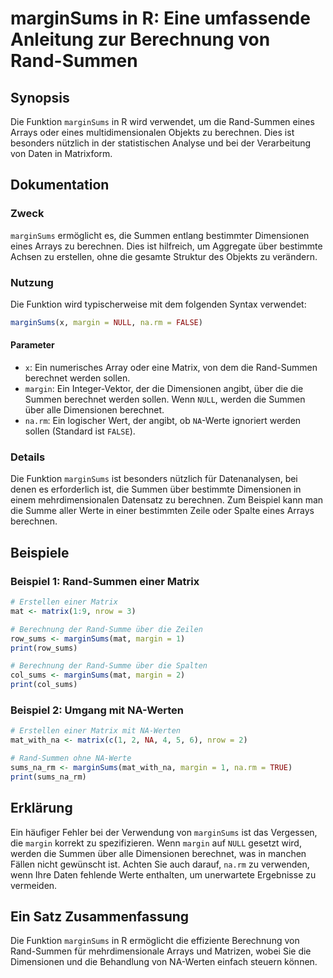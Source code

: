 <!--
Meta Description: # marginSums in R: Eine umfassende Anleitung zur Berechnung von Rand-Summen ## Synopsis Die Funktion `marginSums` in R wird verwendet, um die Rand-Sum...
Meta Keywords: die, summen, marginsums, rand, ist
-->

# marginSums in R: Eine umfassende Anleitung zur Berechnung von Rand-Summen

## Synopsis
Die Funktion `marginSums` in R wird verwendet, um die Rand-Summen eines Arrays oder eines multidimensionalen Objekts zu berechnen. Dies ist besonders nützlich in der statistischen Analyse und bei der Verarbeitung von Daten in Matrixform.

## Dokumentation
### Zweck
`marginSums` ermöglicht es, die Summen entlang bestimmter Dimensionen eines Arrays zu berechnen. Dies ist hilfreich, um Aggregate über bestimmte Achsen zu erstellen, ohne die gesamte Struktur des Objekts zu verändern.

### Nutzung
Die Funktion wird typischerweise mit dem folgenden Syntax verwendet:

```R
marginSums(x, margin = NULL, na.rm = FALSE)
```

#### Parameter
- `x`: Ein numerisches Array oder eine Matrix, von dem die Rand-Summen berechnet werden sollen.
- `margin`: Ein Integer-Vektor, der die Dimensionen angibt, über die die Summen berechnet werden sollen. Wenn `NULL`, werden die Summen über alle Dimensionen berechnet.
- `na.rm`: Ein logischer Wert, der angibt, ob `NA`-Werte ignoriert werden sollen (Standard ist `FALSE`).

### Details
Die Funktion `marginSums` ist besonders nützlich für Datenanalysen, bei denen es erforderlich ist, die Summen über bestimmte Dimensionen in einem mehrdimensionalen Datensatz zu berechnen. Zum Beispiel kann man die Summe aller Werte in einer bestimmten Zeile oder Spalte eines Arrays berechnen.

## Beispiele
### Beispiel 1: Rand-Summen einer Matrix
```R
# Erstellen einer Matrix
mat <- matrix(1:9, nrow = 3)

# Berechnung der Rand-Summe über die Zeilen
row_sums <- marginSums(mat, margin = 1)
print(row_sums)

# Berechnung der Rand-Summe über die Spalten
col_sums <- marginSums(mat, margin = 2)
print(col_sums)
```

### Beispiel 2: Umgang mit NA-Werten
```R
# Erstellen einer Matrix mit NA-Werten
mat_with_na <- matrix(c(1, 2, NA, 4, 5, 6), nrow = 2)

# Rand-Summen ohne NA-Werte
sums_na_rm <- marginSums(mat_with_na, margin = 1, na.rm = TRUE)
print(sums_na_rm)
```

## Erklärung
Ein häufiger Fehler bei der Verwendung von `marginSums` ist das Vergessen, die `margin` korrekt zu spezifizieren. Wenn `margin` auf `NULL` gesetzt wird, werden die Summen über alle Dimensionen berechnet, was in manchen Fällen nicht gewünscht ist. Achten Sie auch darauf, `na.rm` zu verwenden, wenn Ihre Daten fehlende Werte enthalten, um unerwartete Ergebnisse zu vermeiden.

## Ein Satz Zusammenfassung
Die Funktion `marginSums` in R ermöglicht die effiziente Berechnung von Rand-Summen für mehrdimensionale Arrays und Matrizen, wobei Sie die Dimensionen und die Behandlung von NA-Werten einfach steuern können.